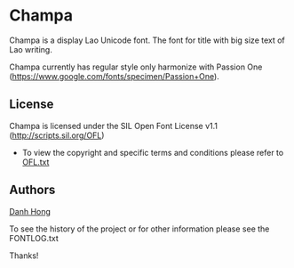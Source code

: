 ﻿Champa
======================


Champa is a display Lao Unicode font. The font for title with big size text of Lao writing.

Champa currently has regular style only harmonize with Passion One (<https://www.google.com/fonts/specimen/Passion+One>).

## License


Champa is licensed under the SIL Open Font License v1.1 (<http://scripts.sil.org/OFL>)


- To view the copyright and specific terms and conditions please refer to [OFL.txt](https://github.com/khmertype/Champa/blob/master/OFL.txt)




## Authors

[Danh Hong](http://www.khmertype.org)

To see the history of the project or for other information please see the FONTLOG.txt 



Thanks!
